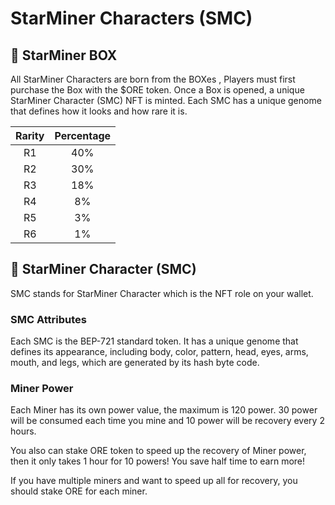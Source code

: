 # StarMiner Characters \(SMC\)

##  📌 StarMiner BOX

All StarMiner Characters are born from the BOXes , Players must first purchase the Box with the $ORE token. Once a Box is opened, a unique StarMiner Character \(SMC\) NFT is minted. Each SMC has a unique genome that defines how it looks and how rare it is.

|  Rarity | Percentage |
| :---: | :---: |
| R1 | 40% |
| R2 | 30% |
| R3 | 18% |
| R4 | 8% |
| R5 | 3% |
| R6 | 1% |

## 📌 StarMiner Character \(SMC\)

SMC stands for StarMiner Character which is the NFT role on your wallet.

### SMC Attributes

Each SMC is the BEP-721 standard token. It has a unique genome that defines its appearance, including body, color, pattern, head, eyes, arms, mouth, and legs, which are generated by its hash byte code.

### Miner Power

Each Miner has its own power value, the maximum is 120 power. 30 power will be consumed each time you mine and 10 power will be recovery every 2 hours.

You also can stake ORE token to speed up the recovery of Miner power, then it only takes 1 hour for 10 powers! You save half time to earn more!

If you have multiple miners and want to speed up all for recovery, you should stake ORE for each miner.





